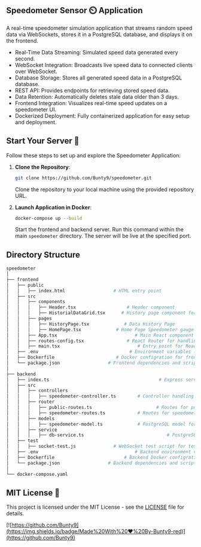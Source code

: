 ## Speedometer Sensor ⏲️ Application 

A real-time speedometer simulation application that streams random speed data via WebSockets, stores it in a PostgreSQL database, and displays it on the frontend.
- Real-Time Data Streaming: Simulated speed data generated every second.
- WebSocket Integration: Broadcasts live speed data to connected clients over WebSocket.
- Database Storage: Stores all generated speed data in a PostgreSQL database.
- REST API: Provides endpoints for retrieving stored speed data.
- Data Retention: Automatically deletes stale data older than 3 days.
- Frontend Integration: Visualizes real-time speed updates on a speedometer UI.
- Dockerized Deployment: Fully containerized application for easy setup and deployment.


## Start Your Server 🚀

Follow these steps to set up and explore the Speedometer Application:

1. **Clone the Repository**:

    ```bash
    git clone https://github.com/Bunty9/speedometer.git
    ```

    Clone the repository to your local machine using the provided repository URL.

2. **Launch Application in Docker**:

    ```bash
    docker-compose up --build
    ```

    Start the frontend and backend server. Run this command within the main `speedometer` directory. The server will be live at the specified port.

## Directory Structure

```bash
speedometer
│
├── frontend
│   ├── public
│   │   ├── index.html                  # HTML entry point
│   ├── src
│   │   ├── components
│   │   │   ├── Header.tsx                   # Header component 
│   │   │   ├── HistorialDataGrid.tsx      # History page component for displaying historical data (data grid Material UI)
│   │   ├── pages
│   │   │   ├── HistoryPage.tsx             # Data History Page
│   │   │   ├── HomePage.tsx             # Home Page Speedometer gauge component (Material UI)
│   │   ├── App.tsx                             # Main React component 
│   │   ├── routes-config.tsx                # React Router for handling routing
│   │   ├── main.tsx                             # Entry point for React app
│   ├── .env                                  # Environment variables (e.g., BACKEND_URL)
│   ├── Dockerfile                       # Docker configration for frontend
│   └── package.json                  # Frontend dependencies and scripts
│
├── backend
│   ├── index.ts                                         # Express server setup
│   ├── src
│   │   ├── controllers
│   │   │   ├── speedometer-controller.ts        # Controller handling speedometer-related API routes
│   │   ├── router
│   │   │   ├── public-routes.ts                        # Routes for public API endpoints for testing
│   │   │   ├── speedometer-routes.ts            # Routes for speedometer-related API endpoints
│   │   ├── models
│   │   │   ├── speedometer-model.ts             # PostgreSQL model for speed data
│   │   ├── service
│   │   │   ├── db-service.ts                               # PostgreSQL db connection handler
│   ├── test
│   │   ├── socket-test.js              # WebSocket test script for testing
│   ├── .env                                    # Backend environment variables (DB_URL)
│   ├── Dockerfile                          # Backend Docker configration
│   └── package.json                  # Backend dependencies and scripts
│
└── docker-compose.yaml
```

## MIT License 📜

This project is licensed under the MIT License - see the [LICENSE](LICENSE) file for details.


[![https://github.com/Bunty9](https://img.shields.io/badge/Made%20With%20❤️%20By-Bunty9-red)](https://github.com/Bunty9)